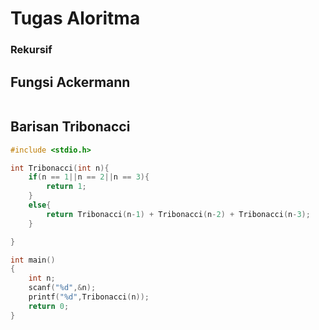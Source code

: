 # Tugas Aloritma
### Rekursif
## Fungsi Ackermann
```C

```

## Barisan Tribonacci
```C
#include <stdio.h>

int Tribonacci(int n){
    if(n == 1||n == 2||n == 3){
        return 1;
    }
    else{
        return Tribonacci(n-1) + Tribonacci(n-2) + Tribonacci(n-3);
    }

}

int main()
{
    int n;
    scanf("%d",&n);
    printf("%d",Tribonacci(n));
    return 0;
}
```


